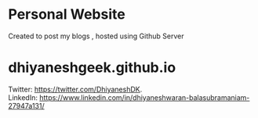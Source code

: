 # Personal Website

Created to post my blogs , hosted using Github Server
# dhiyaneshgeek.github.io

Twitter: https://twitter.com/DhiyaneshDK.     
LinkedIn: https://www.linkedin.com/in/dhiyaneshwaran-balasubramaniam-27947a131/
